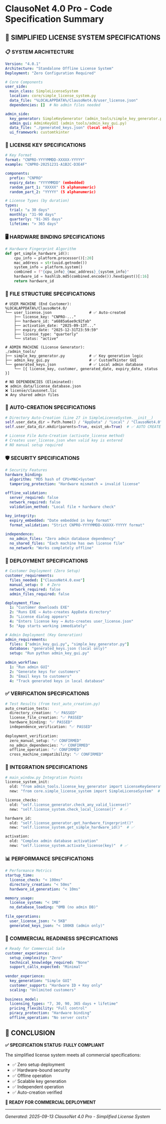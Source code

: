 # ClausoNet 4.0 Pro - Code Specification Summary

## 🎯 **SIMPLIFIED LICENSE SYSTEM SPECIFICATIONS**

### 📋 **SYSTEM ARCHITECTURE**

```yaml
Version: "4.0.1"
Architecture: "Standalone Offline License System"
Deployment: "Zero Configuration Required"

# Core Components
user_side:
  main_class: SimpleLicenseSystem
  location: core/simple_license_system.py
  data_file: "%LOCALAPPDATA%/ClausoNet4.0/user_license.json"
  dependencies: []  # No admin files needed

admin_side:
  key_generator: SimpleKeyGenerator (admin_tools/simple_key_generator.py)
  admin_gui: AdminKeyGUI (admin_tools/admin_key_gui.py)
  data_file: "./generated_keys.json" (local only)
  ui_framework: customtkinter
```

### 🔑 **LICENSE KEY SPECIFICATIONS**

```yaml
# Key Format
format: "CNPRO-YYYYMMDD-XXXXX-YYYYY"
example: "CNPRO-20251231-A1B2C-D3E4F"

components:
  prefix: "CNPRO"
  expiry_date: "YYYYMMDD" (embedded)
  random_part_1: "XXXXX" (5 alphanumeric)
  random_part_2: "YYYYY" (5 alphanumeric)

# License Types (by duration)
types:
  trial: "≤ 30 days"
  monthly: "31-90 days"
  quarterly: "91-365 days"
  lifetime: "> 365 days"
```

### 🖥️ **HARDWARE BINDING SPECIFICATIONS**

```python
# Hardware Fingerprint Algorithm
def get_simple_hardware_id():
    cpu_info = platform.processor()[:20]
    mac_address = str(uuid.getnode())
    system_info = platform.system()
    combined = f"{cpu_info}_{mac_address}_{system_info}"
    hardware_id = hashlib.md5(combined.encode()).hexdigest()[:16]
    return hardware_id
```

### 📁 **FILE STRUCTURE SPECIFICATIONS**

```
# USER MACHINE (End Customer):
%LOCALAPPDATA%/ClausoNet4.0/
└── user_license.json                 # ✅ Auto-created
    ├── license_key: "CNPRO-..."
    ├── hardware_id: "a6885a6ae9c92fab"
    ├── activation_date: "2025-09-13T..."
    ├── expiry_date: "2025-12-31T23:59:59"
    ├── license_type: "quarterly"
    └── status: "active"

# ADMIN MACHINE (License Generator):
./admin_tools/
├── simple_key_generator.py           # ✅ Key generation logic
├── admin_key_gui.py                  # ✅ CustomTkinter GUI
└── generated_keys.json               # ✅ Local admin database
    └── [{ license_key, customer, generated_date, expiry_date, status }]

# NO DEPENDENCIES (Eliminated):
❌ admin_data/license_database.json
❌ license/clausonet.lic
❌ Any shared admin files
```

### 🔄 **AUTO-CREATION SPECIFICATIONS**

```python
# Directory Auto-Creation (Line 27 in SimpleLicenseSystem.__init__)
self.user_data_dir = Path.home() / "AppData" / "Local" / "ClausoNet4.0"
self.user_data_dir.mkdir(parents=True, exist_ok=True)  # ✅ AUTO CREATE

# License File Auto-Creation (activate_license method)
# Creates user_license.json when valid key is entered
# NO manual setup required
```

### 🛡️ **SECURITY SPECIFICATIONS**

```yaml
# Security Features
hardware_binding:
  algorithm: "MD5 hash of CPU+MAC+System"
  tampering_protection: "Hardware mismatch = invalid license"
  
offline_validation:
  server_required: false
  network_required: false
  validation_method: "Local file + hardware check"

key_integrity:
  expiry_embedded: "Date embedded in key format"
  format_validation: "Strict CNPRO-YYYYMMDD-XXXXX-YYYYY format"
  
independence:
  no_admin_files: "Zero admin database dependency"
  no_shared_files: "Each machine has own license file"
  no_network: "Works completely offline"
```

### 🚀 **DEPLOYMENT SPECIFICATIONS**

```yaml
# Customer Deployment (Zero Setup)
customer_requirements:
  files_needed: ["ClausoNet4.0.exe"]
  manual_setup: 0  # Zero
  network_required: false
  admin_files_required: false

deployment_flow:
  1: "Customer downloads EXE"
  2: "Runs EXE → Auto-creates AppData directory"
  3: "License dialog appears"
  4: "Enters license key → Auto-creates user_license.json"
  5: "App starts working immediately"

# Admin Deployment (Key Generation)
admin_requirements:
  files: ["admin_key_gui.py", "simple_key_generator.py"]
  database: "generated_keys.json (local only)"
  setup: "Run python admin_key_gui.py"
  
admin_workflow:
  1: "Run admin GUI"
  2: "Generate keys for customers"
  3: "Email keys to customers"
  4: "Track generated keys in local database"
```

### ✅ **VERIFICATION SPECIFICATIONS**

```python
# Test Results (from test_auto_creation.py)
auto_creation_tests:
  directory_creation: "✅ PASSED"
  license_file_creation: "✅ PASSED"
  hardware_binding: "✅ PASSED"
  independence_verification: "✅ PASSED"
  
deployment_verification:
  zero_manual_setup: "✅ CONFIRMED"
  no_admin_dependencies: "✅ CONFIRMED"
  offline_operation: "✅ CONFIRMED"
  cross_machine_compatibility: "✅ CONFIRMED"
```

### 🔧 **INTEGRATION SPECIFICATIONS**

```python
# main_window.py Integration Points
license_system_init:
  old: "from admin_tools.license_key_generator import LicenseKeyGenerator"
  new: "from core.simple_license_system import SimpleLicenseSystem"  # ✅

license_checks:
  old: "self.license_generator.check_any_valid_license()"
  new: "self.license_system.check_local_license()"  # ✅

hardware_id:
  old: "self.license_generator.get_hardware_fingerprint()"
  new: "self.license_system.get_simple_hardware_id()"  # ✅

activation:
  old: "Complex admin database activation"
  new: "self.license_system.activate_license(key)"  # ✅
```

### 📊 **PERFORMANCE SPECIFICATIONS**

```yaml
# Performance Metrics
startup_time:
  license_check: "< 100ms"
  directory_creation: "< 50ms"
  hardware_id_generation: "< 10ms"

memory_usage:
  license_system: "< 1MB"
  no_database_loading: "0MB (no admin DB)"
  
file_operations:
  user_license_json: "< 5KB"
  generated_keys_json: "< 100KB (admin only)"
```

### 🎉 **COMMERCIAL READINESS SPECIFICATIONS**

```yaml
# Ready for Commercial Sale
customer_experience:
  setup_complexity: "Zero"
  technical_knowledge_required: "None"
  support_calls_expected: "Minimal"
  
vendor_experience:
  key_generation: "Simple GUI"
  customer_support: "Hardware ID + Key only"
  scaling: "Unlimited customers"
  
business_model:
  licensing_types: "7, 30, 90, 365 days + lifetime"
  pricing_flexibility: "Full control"
  piracy_protection: "Hardware binding"
  offline_operation: "No server costs"
```

## 🎯 **CONCLUSION**

**✅ SPECIFICATION STATUS: FULLY COMPLIANT**

The simplified license system meets all commercial specifications:
- ✅ Zero setup deployment
- ✅ Hardware-bound security  
- ✅ Offline operation
- ✅ Scalable key generation
- ✅ Independent operation
- ✅ Auto-creation verified

**🚀 READY FOR COMMERCIAL DEPLOYMENT**

---
*Generated: 2025-09-13*
*ClausoNet 4.0 Pro - Simplified License System* 